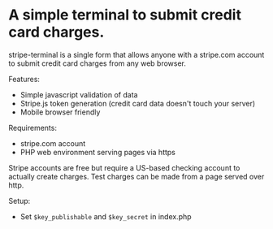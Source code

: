 A simple terminal to submit credit card charges.
================================================

stripe-terminal is a single form that allows anyone with a stripe.com account to submit credit card charges from any web browser.

Features:

 * Simple javascript validation of data
 * Stripe.js token generation (credit card data doesn't touch your server)
 * Mobile browser friendly

Requirements:

 * stripe.com account 
 * PHP web environment serving pages via https

Stripe accounts are free but require a US-based checking account to actually create charges. Test charges can be made from a page served over http.

Setup:
 
 * Set `$key_publishable` and `$key_secret` in index.php

